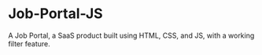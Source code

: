 # Job-Portal-JS
A Job Portal, a SaaS product built using HTML, CSS, and JS, with a working filter feature.
